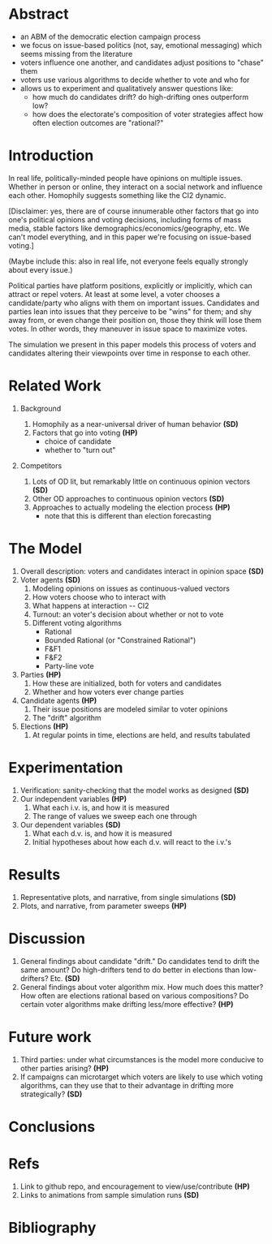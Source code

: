 Abstract
========
* an ABM of the democratic election campaign process 
* we focus on issue-based politics (not, say, emotional messaging) which seems missing from the literature
* voters influence one another, and candidates adjust positions to "chase" them
* voters use various algorithms to decide whether to vote and who for
* allows us to experiment and qualitatively answer questions like:
    * how much do candidates drift? do high-drifting ones outperform low?
    * how does the electorate's composition of voter strategies affect how often election outcomes are "rational?"


Introduction
============
In real life, politically-minded people have opinions on multiple issues.
Whether in person or online, they interact on a social network and influence
each other. Homophily suggests something like the CI2 dynamic.

[Disclaimer: yes, there are of course innumerable other factors that go into
one's political opinions and voting decisions, including forms of mass media,
stable factors like demographics/economics/geography, etc. We can't model
everything, and in this paper we're focusing on issue-based voting.]

(Maybe include this: also in real life, not everyone feels equally strongly
about every issue.)

Political parties have platform positions, explicitly or implicitly, which can
attract or repel voters. At least at some level, a voter chooses a
candidate/party who aligns with them on important issues. Candidates and
parties lean into issues that they perceive to be "wins" for them; and shy away
from, or even change their position on, those they think will lose them votes.
In other words, they maneuver in issue space to maximize votes.

The simulation we present in this paper models this process of voters and
candidates altering their viewpoints over time in response to each other.



Related Work
============
1. Background
    1. Homophily as a near-universal driver of human behavior **(SD)**
    2. Factors that go into voting **(HP)**
        * choice of candidate
        * whether to "turn out"

2. Competitors
    1. Lots of OD lit, but remarkably little on continuous opinion vectors **(SD)**
    2. Other OD approaches to continuous opinion vectors **(SD)**
    3. Approaches to actually modeling the election process **(HP)**
        * note that this is different than election forecasting


The Model
=========
1. Overall description: voters and candidates interact in opinion space **(SD)**
2. Voter agents **(SD)**
    1. Modeling opinions on issues as continuous-valued vectors
    2. How voters choose who to interact with
    3. What happens at interaction -- CI2
    4. Turnout: an voter's decision about whether or not to vote
    5. Different voting algorithms
        * Rational
        * Bounded Rational (or "Constrained Rational")
        * F&F1
        * F&F2
        * Party-line vote
3. Parties **(HP)**
    1. How these are initialized, both for voters and candidates
    2. Whether and how voters ever change parties
4. Candidate agents **(HP)**
    1. Their issue positions are modeled similar to voter opinions
    2. The "drift" algorithm
5. Elections **(HP)**
    1. At regular points in time, elections are held, and results tabulated


Experimentation
===============
1. Verification: sanity-checking that the model works as designed **(SD)**
2. Our independent variables **(HP)**
    1. What each i.v. is, and how it is measured
    2. The range of values we sweep each one through
3. Our dependent variables **(SD)**
    1. What each d.v. is, and how it is measured
    2. Initial hypotheses about how each d.v. will react to the i.v.'s


Results
=======
1. Representative plots, and narrative, from single simulations **(SD)**
1. Plots, and narrative, from parameter sweeps **(HP)**


Discussion
==========
1. General findings about candidate "drift." Do candidates tend to drift the
same amount? Do high-drifters tend to do better in elections than low-drifters?
Etc. **(SD)**
2. General findings about voter algorithm mix. How much does this matter? How
often are elections rational based on various compositions? Do certain voter
algorithms make drifting less/more effective? **(HP)**


Future work
===========
1. Third parties: under what circumstances is the model more conducive to other
parties arising? **(HP)**
2. If campaigns can microtarget which voters are likely to use which voting
algorithms, can they use that to their advantage in drifting more
strategically? **(SD)**


Conclusions
===========


Refs
====
1. Link to github repo, and encouragement to view/use/contribute **(HP)**
2. Links to animations from sample simulation runs **(SD)**

Bibliography
============
